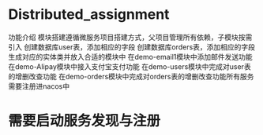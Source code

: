 # Distributed_assignment
功能介绍  模块搭建遵循微服务项⽬搭建⽅式，⽗项⽬管理所有依赖，⼦模块按需引⼊  创建数据库user表，添加相应的字段  创建数据库orders表，添加相应的字段  ⽣成对应的实体类并放⼊合适的模块中  在demo-email1模块中添加邮件发送功能  在demo-Alipay模块中接⼊⽀付宝⽀付功能  在demo-users模块中完成对user表的增删改查功能  在demo-orders模块中完成对orders表的增删改查功能所有服务需要注册进nacos中
# 需要启动服务发现与注册
